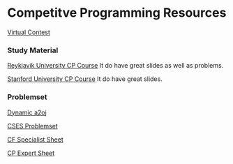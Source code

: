 # Competitve Programming Resources

[Virtual Contest](https://cfvs.github.io/)

### Study Material

[Reykjavik University CP Course](https://algo.is/t-414-aflv-competitive-programming-course-2016/)
It do have great slides as well as problems.

[Stanford University CP Course](https://web.stanford.edu/class/cs97si/)
It do have great slides.



### Problemset

[Dynamic a2oj](https://a2oj.herokuapp.com/)

[CSES Problemset](https://cses.fi/problemset/)

[CF Specialist Sheet](https://docs.google.com/document/d/1Zo5iWHkBzjxe0nhlF6mhgLKCYR41bPPLkoVg5wNPETw/edit)

[CP Expert Sheet](https://docs.google.com/document/d/1HIt_AWCGZt1vaLc5XHUS2o5AB-WGTSZIcHmhjwPcw74/edit)


